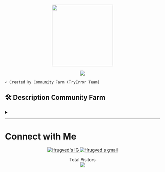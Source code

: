 <p align="center">
<img src="https://github.com/whyisn/PetaniKita/assets/116614424/abfd1e63-5396-4a7c-8c0b-6583b65e130b" width="200" height="200">
</p>

<p align="center">
  <a href="https://github.com/DenverCoder1/readme-typing-svg"><img src="https://readme-typing-svg.herokuapp.com?font=Architects+Daughter&color=00CC00&size=30&center=true&vCenter=true&width=600&height=65&lines=Haii,++Welcome++to++the++;PetaniKita;Introducing,++we+are;++ZoSS++Team😉;Thanks++for++Visiting;"></a>
</p>
 
```
✍️ Created by Community Farm (TryError Team)
```

<h2>🛠&nbsp;Description&nbsp;Community Farm</h2><details><summary></summary>
<div align="justify">
&nbsp;&nbsp;&nbsp;The innovative application "Community Farm" embraces the needs of farmers and the general public in improving the efficiency of managing agricultural activities. The app's soil mapping feature provides deep insights into the potential of the land, determining whether it is suitable for planting. The meticulous scheduling feature reminds users of the right time to apply pesticides, fertilize, water, and even the harvest schedule. The AI chatbot (Rani), can help users explore specific information about agriculture. And the app's article feature highlights success stories from farmers, improving the "perception" of the farming profession and hopefully inspiring young farmers to get more involved. <br><br>
</div>

```
Team : Community Farm Team
Members : Ahmad Al-Hafidz Ramadhan
          Alvin Anugerah Pratama
          Ray Fadly Hadi
          Wahyu Isnan
          Yazid Aqil Assalam
From : Universitas Negeri Padang
```

<br>
<img src="https://github.com/whyisn/PetaniKita/assets/151505354/5d140a7d-50aa-49cf-b00e-72c1f1d8a935" width="200" height="400">
&nbsp;&nbsp;
<img src="https://github.com/whyisn/PetaniKita/assets/151505354/ce9f6b05-d6d6-4927-a752-a3a1ed737e11" width="200" height="400">
&nbsp;&nbsp;
<img src="https://github.com/whyisn/PetaniKita/assets/151505354/a695b48a-229e-4a2d-abb1-8a604c0d2c13" width="200" height="400">
<br> 
<br>
<img src="https://github.com/whyisn/PetaniKita/assets/151505354/ba514a31-d5b0-4ef5-8da5-b90bf093b0aa" width="200" height="400">
&nbsp;&nbsp;
<img src="https://github.com/whyisn/PetaniKita/assets/151505354/fa7513b0-6979-4d54-b6ba-86b4af1ec636" width="200" height="400">

Login with:<br>
Email: zoneofsimplesite@gmail.com<br>
Pass: 123456<br>
You can also register or login with Google Account

</details>

---
<h1><b>Connect with Me</b></h1>
<p align="center">
<a href="https://www.instagram.com/petanikita.ofc/">
  <img border="0" alt="Hrugved's IG" src="https://img.icons8.com/doodle/38/000000/instagram--v1.png"/>
</a>
<a href="mailto:petanikitaid12@gmail.com">
  <img border="0" alt="Hrugved's gmail" src="https://img.icons8.com/doodle/38/000000/gmail--v1.png"/>
</a>
</p>

<p align="center"> 
  <div align="center">Total Visitors</div>
  <div align="center">
    <img src="https://profile-counter.glitch.me/PetaniKita/count.svg"/>
  </div> 
</p>
